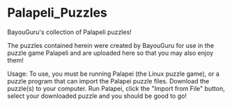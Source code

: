 # Palapeli_Puzzles
BayouGuru's collection of Palapeli puzzles!

The puzzles contained herein were created by BayouGuru for use in the puzzle game Palapeli and are uploaded here so that you may also enjoy them!

Usage:  To use, you must be running Palapei (the Linux puzzle game), or a puzzle program that can import the Palapei puzzle files. Download the puzzle(s) to your computer. Run Palapei, click the "Import from File" button, select your downloaded puzzle and you should be good to go!
